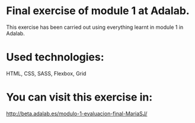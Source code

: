# Final exercise of module 1 at Adalab.
This exercise has been carried out using everything learnt in module 1 in Adalab.

# Used technologies:
HTML, CSS, SASS, Flexbox, Grid

# You can visit this exercise in: 
http://beta.adalab.es/modulo-1-evaluacion-final-MariaSJ/ 



